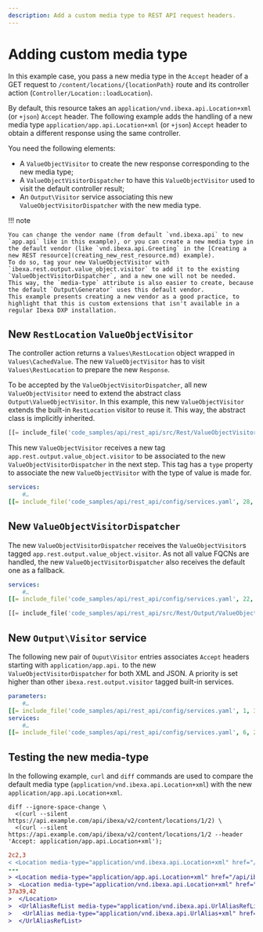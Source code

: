 ```yaml
---
description: Add a custom media type to REST API request headers.
---
```


# Adding custom media type

In this example case, you pass a new media type in the `Accept` header of a GET request to `/content/locations/{locationPath}` route and its controller action (`Controller/Location::loadLocation`).

By default, this resource takes an `application/vnd.ibexa.api.Location+xml` (or `+json`) `Accept` header.
The following example adds the handling of a new media type `application/app.api.Location+xml` (or `+json`) `Accept` header to obtain a different response using the same controller.

You need the following elements:
* A `ValueObjectVisitor` to create the new response corresponding to the new media type;
* A `ValueObjectVisitorDispatcher` to have this `ValueObjectVisitor` used to visit the default controller result;
* An `Output\Visitor` service associating this new `ValueObjectVisitorDispatcher` with the new media type.

!!! note

    You can change the vendor name (from default `vnd.ibexa.api` to new `app.api` like in this example), or you can create a new media type in the default vendor (like `vnd.ibexa.api.Greeting` in the [Creating a new REST resource](creating_new_rest_resource.md) example).
    To do so, tag your new ValueObjectVisitor with `ibexa.rest.output.value_object.visitor` to add it to the existing `ValueObjectVisitorDispatcher`, and a new one will not be needed.
    This way, the `media-type` attribute is also easier to create, because the default `Output\Generator` uses this default vendor.
    This example presents creating a new vendor as a good practice, to highlight that this is custom extensions that isn't available in a regular Ibexa DXP installation.

## New `RestLocation` `ValueObjectVisitor`

The controller action returns a `Values\RestLocation` object wrapped in `Values\CachedValue`.
The new `ValueObjectVisitor` has to visit `Values\RestLocation` to prepare the new `Response`.

To be accepted by the `ValueObjectVisitorDispatcher`, all new `ValueObjectVisitor` need to extend the abstract class `Output\ValueObjectVisitor`.
In this example, this new `ValueObjectVisitor` extends the built-in `RestLocation` visitor to reuse it.
This way, the abstract class is implicitly inherited.

``` php
[[= include_file('code_samples/api/rest_api/src/Rest/ValueObjectVisitor/RestLocation.php') =]]
```

This new `ValueObjectVisitor` receives a new tag `app.rest.output.value_object.visitor` to be associated to the new `ValueObjectVisitorDispatcher` in the next step.
This tag has a `type` property to associate the new `ValueObjectVisitor` with the type of value is made for.

``` yaml
services:
    #…
[[= include_file('code_samples/api/rest_api/config/services.yaml', 28, 35) =]]
```

## New `ValueObjectVisitorDispatcher`

The new `ValueObjectVisitorDispatcher` receives the `ValueObjectVisitor`s tagged `app.rest.output.value_object.visitor`.
As not all value FQCNs are handled, the new `ValueObjectVisitorDispatcher` also receives the default one as a fallback.

``` yaml
services:
    #…
[[= include_file('code_samples/api/rest_api/config/services.yaml', 22, 27) =]]
```

``` php
[[= include_file('code_samples/api/rest_api/src/Rest/Output/ValueObjectVisitorDispatcher.php') =]]
```

## New `Output\Visitor` service

The following new pair of `Ouput\Visitor` entries associates `Accept` headers starting with `application/app.api.` to the new `ValueObjectVisitorDispatcher` for both XML and JSON.
A priority is set higher than other `ibexa.rest.output.visitor` tagged built-in services.

``` yaml
parameters:
    #…
[[= include_file('code_samples/api/rest_api/config/services.yaml', 1, 3) =]]
services:
    #…
[[= include_file('code_samples/api/rest_api/config/services.yaml', 6, 21) =]]
```

## Testing the new media-type

In the following example, `curl` and `diff` commands are used to compare the default media type (`application/vnd.ibexa.api.Location+xml`) with the new `application/app.api.Location+xml`.

```shell
diff --ignore-space-change \
  <(curl --silent https://api.example.com/api/ibexa/v2/content/locations/1/2) \
  <(curl --silent https://api.example.com/api/ibexa/v2/content/locations/1/2 --header 'Accept: application/app.api.Location+xml');
```

``` diff
2c2,3
< <Location media-type="application/vnd.ibexa.api.Location+xml" href="/api/ibexa/v2/content/locations/1/2">
---
> <Location media-type="application/app.api.Location+xml" href="/api/ibexa/v2/content/locations/1/2">
>  <Location media-type="application/vnd.ibexa.api.Location+xml" href="/api/ibexa/v2/content/locations/1/2">
37a39,42
>  </Location>
>  <UrlAliasRefList media-type="application/vnd.ibexa.api.UrlAliasRefList+xml" href="/api/ibexa/v2/content/locations/1/2/urlaliases">
>   <UrlAlias media-type="application/vnd.ibexa.api.UrlAlias+xml" href="/api/ibexa/v2/content/urlaliases/0-d41d8cd98f00b204e9800998ecf8427e"/>
>  </UrlAliasRefList>
```
